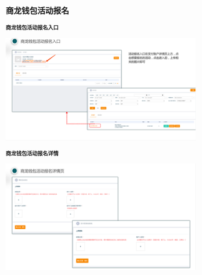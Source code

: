 ## 商龙钱包活动报名

#### 商龙钱包活动报名入口
![商龙钱包活动报名入口](picture\商龙钱包活动报名入口.png)

#### 商龙钱包活动报名详情
![商龙钱包活动报名详情](picture\商龙钱包活动报名详情页.png)